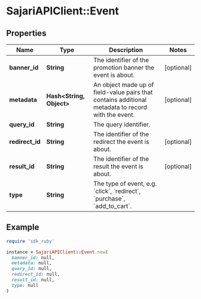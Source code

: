 # SajariAPIClient::Event

## Properties

| Name | Type | Description | Notes |
| ---- | ---- | ----------- | ----- |
| **banner_id** | **String** | The identifier of the promotion banner the event is about. | [optional] |
| **metadata** | **Hash&lt;String, Object&gt;** | An object made up of field-value pairs that contains additional metadata to record with the event. | [optional] |
| **query_id** | **String** | The query identifier. |  |
| **redirect_id** | **String** | The identifier of the redirect the event is about. | [optional] |
| **result_id** | **String** | The identifier of the result the event is about. | [optional] |
| **type** | **String** | The type of event, e.g. &#x60;click&#x60;, &#x60;redirect&#x60;, &#x60;purchase&#x60;, &#x60;add_to_cart&#x60;. |  |

## Example

```ruby
require 'sdk_ruby'

instance = SajariAPIClient::Event.new(
  banner_id: null,
  metadata: null,
  query_id: null,
  redirect_id: null,
  result_id: null,
  type: null
)
```

